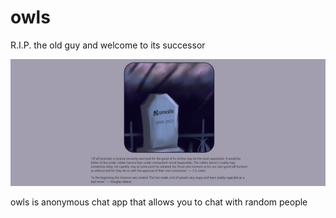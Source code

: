 # owls

R.I.P. the old guy and welcome to its successor

![Alt text](assets/RIPomegle.png)

owls is anonymous chat app that allows you to chat with random people
